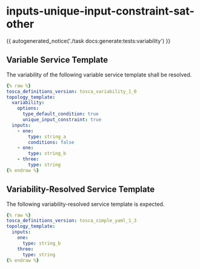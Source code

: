 # inputs-unique-input-constraint-sat-other

{{ autogenerated_notice('./task docs:generate:tests:variability') }}


## Variable Service Template

The variability of the following variable service template shall be resolved.

```yaml linenums="1"
{% raw %}
tosca_definitions_version: tosca_variability_1_0
topology_template:
  variability:
    options:
      type_default_condition: true
      unique_input_constraint: true
  inputs:
    - one:
        type: string_a
        conditions: false
    - one:
        type: string_b
    - three:
        type: string
{% endraw %}
```




## Variability-Resolved Service Template

The following variability-resolved service template is expected.

```yaml linenums="1"
{% raw %}
tosca_definitions_version: tosca_simple_yaml_1_3
topology_template:
  inputs:
    one:
      type: string_b
    three:
      type: string
{% endraw %}
```

